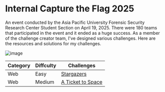 # Internal Capture the Flag 2025

An event conducted by the Asia Pacific University Forensic Security Research Center Student Section on April 19, 2025.  There were 180 teams that participated in the event and it ended as a huge success.  As a member of the challenge creator team, I've designed various challenges.  Here are the resources and solutions for my challenges.

![image](https://github.com/user-attachments/assets/d5b5c18d-dd97-4a68-bf64-d78f5c8a8672)

<div align="center">

| Category | Diffculty | Challenges |
|----------|-----------|------------|
| Web | Easy | [Stargazers](https://github.com/emperorpenguincat/Public-Writeups/tree/main/Internal%20CTF%202025/Stargazers)|
| Web | Medium | [A Ticket to Space](https://github.com/emperorpenguincat/Public-Writeups/tree/main/Internal%20CTF%202025/A%20Ticket%20to%20Space)|

</div>
